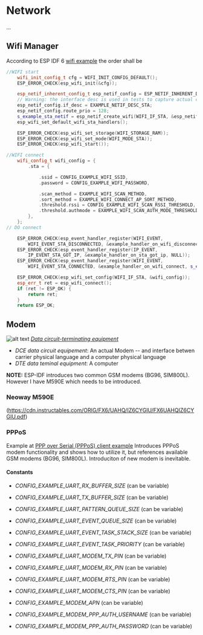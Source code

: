 # Network
...
## Wifi Manager

According to ESP IDF 6 [wifi example](https://github.com/espressif/esp-idf/blob/master/examples/common_components/protocol_examples_common/wifi_connect.c#L109)
the order shall be

```cpp
//WIFI start
    wifi_init_config_t cfg = WIFI_INIT_CONFIG_DEFAULT();
    ESP_ERROR_CHECK(esp_wifi_init(&cfg));

    esp_netif_inherent_config_t esp_netif_config = ESP_NETIF_INHERENT_DEFAULT_WIFI_STA();
    // Warning: the interface desc is used in tests to capture actual connection details (IP, gw, mask)
    esp_netif_config.if_desc = EXAMPLE_NETIF_DESC_STA;
    esp_netif_config.route_prio = 128;
    s_example_sta_netif = esp_netif_create_wifi(WIFI_IF_STA, &esp_netif_config);
    esp_wifi_set_default_wifi_sta_handlers();

    ESP_ERROR_CHECK(esp_wifi_set_storage(WIFI_STORAGE_RAM));
    ESP_ERROR_CHECK(esp_wifi_set_mode(WIFI_MODE_STA));
    ESP_ERROR_CHECK(esp_wifi_start());

//WIFI connect
    wifi_config_t wifi_config = {
        .sta = {

            .ssid = CONFIG_EXAMPLE_WIFI_SSID,
            .password = CONFIG_EXAMPLE_WIFI_PASSWORD,

            .scan_method = EXAMPLE_WIFI_SCAN_METHOD,
            .sort_method = EXAMPLE_WIFI_CONNECT_AP_SORT_METHOD,
            .threshold.rssi = CONFIG_EXAMPLE_WIFI_SCAN_RSSI_THRESHOLD,
            .threshold.authmode = EXAMPLE_WIFI_SCAN_AUTH_MODE_THRESHOLD,
        },
    };
// DO connect

    ESP_ERROR_CHECK(esp_event_handler_register(WIFI_EVENT,
        WIFI_EVENT_STA_DISCONNECTED, &example_handler_on_wifi_disconnect, NULL));
    ESP_ERROR_CHECK(esp_event_handler_register(IP_EVENT, 
        IP_EVENT_STA_GOT_IP, &example_handler_on_sta_got_ip, NULL));
    ESP_ERROR_CHECK(esp_event_handler_register(WIFI_EVENT,     
        WIFI_EVENT_STA_CONNECTED, &example_handler_on_wifi_connect, s_example_sta_netif));

    ESP_ERROR_CHECK(esp_wifi_set_config(WIFI_IF_STA, &wifi_config));
    esp_err_t ret = esp_wifi_connect();
    if (ret != ESP_OK) {
        return ret;
    }
    return ESP_OK;
```

## Modem

![alt text](https://upload.wikimedia.org/wikipedia/commons/thumb/2/2a/EIA_232_DTE_DCE_DCE_DTE.png/500px-EIA_232_DTE_DCE_DCE_DTE.png "Modem network topology")
_[Data circuit-terminating equipment](https://en.wikipedia.org/wiki/Data_circuit-terminating_equipment)_

- _DCE data circuit equipement_: An actual Modem -- and interface betwen carrier physical language and a computer physical language
- _DTE data teminal equipment_: A computer

**NOTE:** ESP-IDF introduces two common GSM modems (BG96, SIM800L). However I have M590E which needs to be introduced.

### Neoway M590E

(https://cdn.instructables.com/ORIG/FX6/UAHQ/IZ6CYGIU/FX6UAHQIZ6CYGIU.pdf)

### PPPoS

Example at [PPP over Serial (PPPoS) client example](https://github.com/espressif/esp-idf/tree/master/examples/protocols/pppos_client) Introduces PPPoS modem functionality and shows how to utilize it, but references available GSM modems (BG96, SIM800L). Introduciton of new modem is inevitable.

#### Constants

- *CONFIG_EXAMPLE_UART_RX_BUFFER_SIZE* (can be variable)
- *CONFIG_EXAMPLE_UART_TX_BUFFER_SIZE* (can be variable)

- *CONFIG_EXAMPLE_UART_PATTERN_QUEUE_SIZE* (can be variable)

- *CONFIG_EXAMPLE_UART_EVENT_QUEUE_SIZE* (can be variable)
- *CONFIG_EXAMPLE_UART_EVENT_TASK_STACK_SIZE* (can be variable)
- *CONFIG_EXAMPLE_UART_EVENT_TASK_PRIORITY* (can be variable)

- *CONFIG_EXAMPLE_UART_MODEM_TX_PIN* (can be variable)
- *CONFIG_EXAMPLE_UART_MODEM_RX_PIN* (can be variable)
- *CONFIG_EXAMPLE_UART_MODEM_RTS_PIN* (can be variable)
- *CONFIG_EXAMPLE_UART_MODEM_CTS_PIN* (can be variable)

- *CONFIG_EXAMPLE_MODEM_APN* (can be variable)

- *CONFIG_EXAMPLE_MODEM_PPP_AUTH_USERNAME* (can be variable)
- *CONFIG_EXAMPLE_MODEM_PPP_AUTH_PASSWORD* (can be variable)
